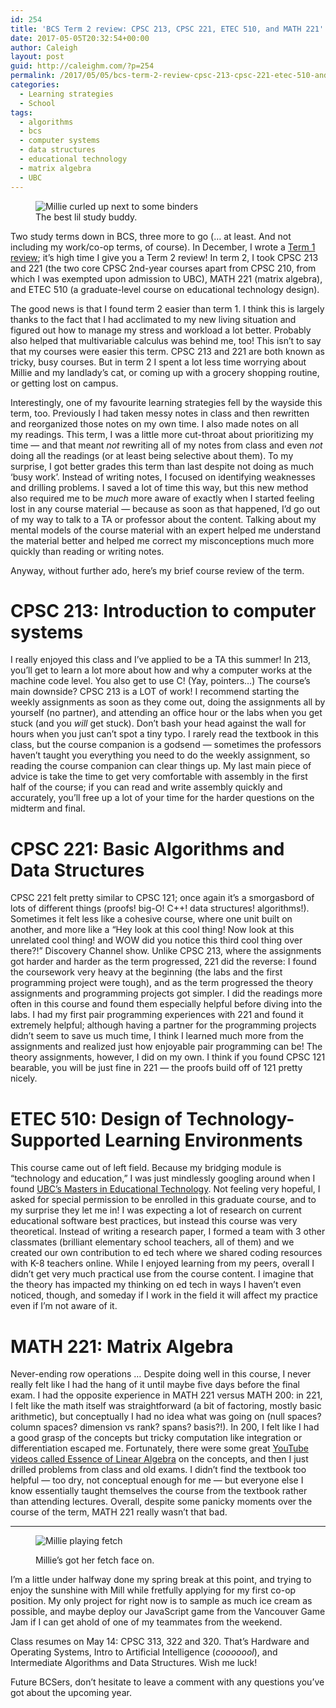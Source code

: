 ```yaml
---
id: 254
title: 'BCS Term 2 review: CPSC 213, CPSC 221, ETEC 510, and MATH 221'
date: 2017-05-05T20:32:54+00:00
author: Caleigh
layout: post
guid: http://caleighm.com/?p=254
permalink: /2017/05/05/bcs-term-2-review-cpsc-213-cpsc-221-etec-510-and-math-221/
categories:
  - Learning strategies
  - School
tags:
  - algorithms
  - bcs
  - computer systems
  - data structures
  - educational technology
  - matrix algebra
  - UBC
---
```

<figure><img src="{{ site.baseurl }}/public/posts/studybuddy.jpg" alt="Millie curled up next to some binders" sizes="(max-width: 525px) 100vw, 525px" data-recalc-dims="1" /><figcaption>The best lil study buddy.</figcaption></figure> 

Two study terms down in BCS, three more to go (&#8230; at least. And not including my work/co-op terms, of course). In December, I wrote a [Term 1 review](http://caleighm.com/2016/12/18/bcs-term-1-review-cpsc-121-stat-200-math-200-and-cogs-200/); it&#8217;s high time I give you a Term 2 review! In term 2, I took CPSC 213 and 221 (the two core CPSC 2nd-year courses apart from CPSC 210, from which I was exempted upon admission to UBC), MATH 221 (matrix algebra), and ETEC 510 (a graduate-level course on educational technology design).

The good news is that I found term 2 easier than term 1. I think this is largely thanks to the fact that I had acclimated to my new living situation and figured out how to manage my stress and workload a lot better. Probably also helped that multivariable calculus was behind me, too! This isn&#8217;t to say that my courses were easier this term. CPSC 213 and 221 are both known as tricky, busy courses. But in term 2 I spent a lot less time worrying about Millie and my landlady&#8217;s cat, or coming up with a grocery shopping routine, or getting lost on campus.

Interestingly, one of my favourite learning strategies fell by the wayside this term, too. Previously I had taken messy notes in class and then rewritten and reorganized those notes on my own time. I also made notes on all my readings. This term, I was a little more cut-throat about prioritizing my time &#8212; and that meant _not_ rewriting all of my notes from class and even _not_ doing all the readings (or at least being selective about them). To my surprise, I got better grades this term than last despite not doing as much &#8216;busy work&#8217;. Instead of writing notes, I focused on identifying weaknesses and drilling problems. I saved a lot of time this way, but this new method also required me to be _much_ more aware of exactly when I started feeling lost in any course material &#8212; because as soon as that happened, I&#8217;d go out of my way to talk to a TA or professor about the content. Talking about my mental models of the course material with an expert helped me understand the material better and helped me correct my misconceptions much more quickly than reading or writing notes.

Anyway, without further ado, here&#8217;s my brief course review of the term.

# CPSC 213: Introduction to computer systems

I really enjoyed this class and I&#8217;ve applied to be a TA this summer! In 213, you&#8217;ll get to learn a lot more about how and why a computer works at the machine code level. You also get to use C! (Yay, pointers&#8230;) The course&#8217;s main downside? CPSC 213 is a LOT of work! I recommend starting the weekly assignments as soon as they come out, doing the assignments all by yourself (no partner), and attending an office hour or the labs when you get stuck (and you _will_ get stuck). Don&#8217;t bash your head against the wall for hours when you just can&#8217;t spot a tiny typo. I rarely read the textbook in this class, but the course companion is a godsend &#8212; sometimes the professors haven&#8217;t taught you everything you need to do the weekly assignment, so reading the course companion can clear things up. My last main piece of advice is take the time to get very comfortable with assembly in the first half of the course; if you can read and write assembly quickly and accurately, you&#8217;ll free up a lot of your time for the harder questions on the midterm and final.

# CPSC 221: Basic Algorithms and Data Structures

CPSC 221 felt pretty similar to CPSC 121; once again it&#8217;s a smorgasbord of lots of different things (proofs! big-O! C++! data structures! algorithms!). Sometimes it felt less like a cohesive course, where one unit built on another, and more like a &#8220;Hey look at this cool thing! Now look at this unrelated cool thing! and WOW did you notice this third cool thing over there?!&#8221; Discovery Channel show. Unlike CPSC 213, where the assignments got harder and harder as the term progressed, 221 did the reverse: I found the coursework very heavy at the beginning (the labs and the first programming project were tough), and as the term progressed the theory assignments and programming projects got simpler. I did the readings more often in this course and found them especially helpful before diving into the labs. I had my first pair programming experiences with 221 and found it extremely helpful; although having a partner for the programming projects didn&#8217;t seem to save us much time, I think I learned much more from the assignments and realized just how enjoyable pair programming can be! The theory assignments, however, I did on my own. I think if you found CPSC 121 bearable, you will be just fine in 221 &#8212; the proofs build off of 121 pretty nicely.

# ETEC 510: Design of Technology-Supported Learning Environments

This course came out of left field. Because my bridging module is &#8220;technology and education,&#8221; I was just mindlessly googling around when I found [UBC&#8217;s Masters in Educational Technology](http://met.ubc.ca/etec-510/). Not feeling very hopeful, I asked for special permission to be enrolled in this graduate course, and to my surprise they let me in! I was expecting a lot of research on current educational software best practices, but instead this course was very theoretical. Instead of writing a research paper, I formed a team with 3 other classmates (brilliant elementary school teachers, all of them) and we created our own contribution to ed tech where we shared coding resources with K-8 teachers online. While I enjoyed learning from my peers, overall I didn&#8217;t get very much practical use from the course content. I imagine that the theory has impacted my thinking on ed tech in ways I haven&#8217;t even noticed, though, and someday if I work in the field it will affect my practice even if I&#8217;m not aware of it.

# MATH 221: Matrix Algebra

Never-ending row operations &#8230; Despite doing well in this course, I never really felt like I had the hang of it until maybe five days before the final exam. I had the opposite experience in MATH 221 versus MATH 200: in 221, I felt like the math itself was straightforward (a bit of factoring, mostly basic arithmetic), but conceptually I had no idea what was going on (null spaces? column spaces? dimension vs rank? spans? basis?!). In 200, I felt like I had a good grasp of the concepts but tricky computation like integration or differentiation escaped me. Fortunately, there were some great [YouTube videos called Essence of Linear Algebra](https://www.youtube.com/watch?v=kjBOesZCoqc) on the concepts, and then I just drilled problems from class and old exams. I didn&#8217;t find the textbook too helpful &#8212; too dry, not conceptual enough for me &#8212; but everyone else I know essentially taught themselves the course from the textbook rather than attending lectures. Overall, despite some panicky moments over the course of the term, MATH 221 really wasn&#8217;t that bad.

* * *
<figure>

<img src="{{ site.baseurl }}/public/posts/fetch.jpg" alt="Millie playing fetch" sizes="(max-width: 525px) 100vw, 525px" data-recalc-dims="1" /><figcaption>Millie&#8217;s got her fetch face on.</figcaption></figure> 

I&#8217;m a little under halfway done my spring break at this point, and trying to enjoy the sunshine with Mill while fretfully applying for my first co-op position. My only project for right now is to sample as much ice cream as possible, and maybe deploy our JavaScript game from the Vancouver Game Jam if I can get ahold of one of my teammates from the weekend.

Class resumes on May 14: CPSC 313, 322 and 320. That&#8217;s Hardware and Operating Systems, Intro to Artificial Intelligence (_cooooool_), and Intermediate Algorithms and Data Structures. Wish me luck!

Future BCSers, don&#8217;t hesitate to leave a comment with any questions you&#8217;ve got about the upcoming year.

&nbsp;